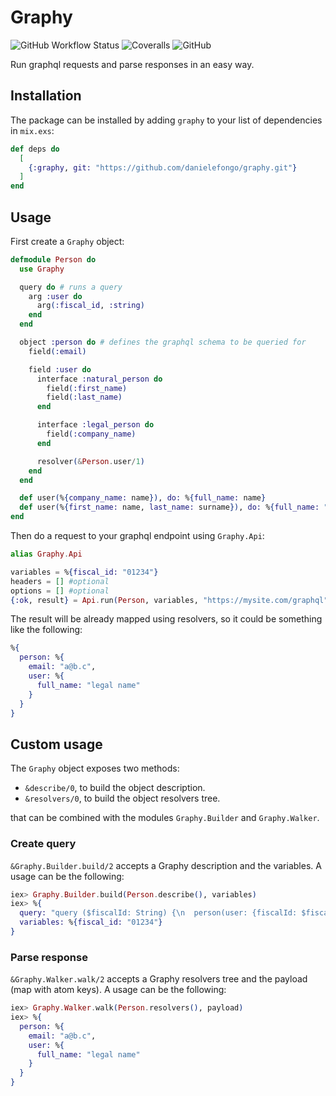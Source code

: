 # Graphy

![GitHub Workflow Status](https://img.shields.io/github/workflow/status/danielefongo/graphy/ci)
![Coveralls](https://img.shields.io/coveralls/github/danielefongo/graphy)
![GitHub](https://img.shields.io/github/license/danielefongo/graphy)

Run graphql requests and parse responses in an easy way.

## Installation

The package can be installed by adding `graphy` to your list of dependencies in `mix.exs`:

```elixir
def deps do
  [
    {:graphy, git: "https://github.com/danielefongo/graphy.git"}
  ]
end
```

## Usage

First create a `Graphy` object:

``` elixir
defmodule Person do
  use Graphy

  query do # runs a query
    arg :user do
      arg(:fiscal_id, :string)
    end
  end

  object :person do # defines the graphql schema to be queried for
    field(:email)

    field :user do
      interface :natural_person do
        field(:first_name)
        field(:last_name)
      end

      interface :legal_person do
        field(:company_name)
      end

      resolver(&Person.user/1)
    end
  end

  def user(%{company_name: name}), do: %{full_name: name}
  def user(%{first_name: name, last_name: surname}), do: %{full_name: "#{name} #{surname}"}
end
```

Then do a request to your graphql endpoint using `Graphy.Api`:

```elixir
alias Graphy.Api

variables = %{fiscal_id: "01234"}
headers = [] #optional
options = [] #optional
{:ok, result} = Api.run(Person, variables, "https://mysite.com/graphql", headers, options)
```

The result will be already mapped using resolvers, so it could be something like the following:

```elixir
%{
  person: %{
    email: "a@b.c",
    user: %{
      full_name: "legal name"
    }
  }
}
```

## Custom usage

The `Graphy` object exposes two methods:
- `&describe/0`, to build the object description.
- `&resolvers/0`, to build the object resolvers tree.

that can be combined with the modules `Graphy.Builder` and `Graphy.Walker`.

### Create query

`&Graphy.Builder.build/2` accepts a Graphy description and the variables. A usage can be the following:
```elixir
iex> Graphy.Builder.build(Person.describe(), variables)
iex> %{
  query: "query ($fiscalId: String) {\n  person(user: {fiscalId: $fiscalId}) {\n    email\n    user {\n      ... on LegalPerson {\n        companyName\n      }\n      ... on NaturalPerson {\n        firstName\n        lastName\n      }\n    }\n  }\n}",
  variables: %{fiscal_id: "01234"}
}
```

### Parse response
`&Graphy.Walker.walk/2` accepts a Graphy resolvers tree and the payload (map with atom keys). A usage can be the following:
```elixir
iex> Graphy.Walker.walk(Person.resolvers(), payload)
iex> %{
  person: %{
    email: "a@b.c",
    user: %{
      full_name: "legal name"
    }
  }
}
```